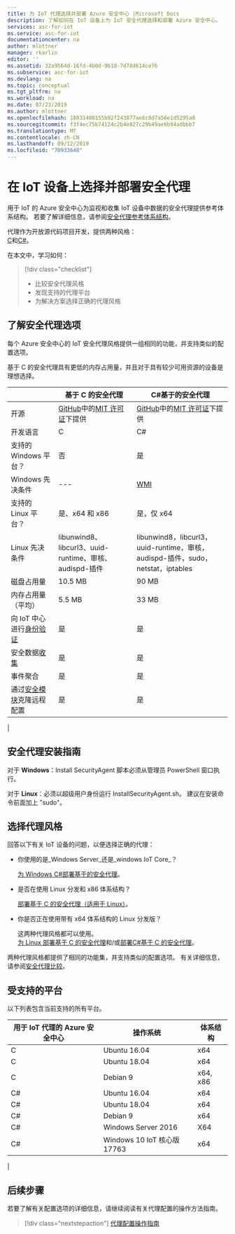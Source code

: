 ```yaml
---
title: 为 IoT 代理选择并部署 Azure 安全中心 |Microsoft Docs
description: 了解如何在 IoT 设备上为 IoT 安全代理选择和部署 Azure 安全中心。
services: asc-for-iot
ms.service: asc-for-iot
documentationcenter: na
author: mlottner
manager: rkarlin
editor: ''
ms.assetid: 32a9564d-16fd-4b0d-9618-7d78d614ce76
ms.subservice: asc-for-iot
ms.devlang: na
ms.topic: conceptual
ms.tgt_pltfrm: na
ms.workload: na
ms.date: 07/23/2019
ms.author: mlottner
ms.openlocfilehash: 18031400155b92f243877ae8c8d7a56e1d5295a0
ms.sourcegitcommit: f3f4ec75b74124c2b4e827c29b49ae6b94adbbb7
ms.translationtype: MT
ms.contentlocale: zh-CN
ms.lasthandoff: 09/12/2019
ms.locfileid: "70933648"
---
```

# <a name="select-and-deploy-a-security-agent-on-your-iot-device"></a>在 IoT 设备上选择并部署安全代理

用于 IoT 的 Azure 安全中心为监视和收集 IoT 设备中数据的安全代理提供参考体系结构。
若要了解详细信息，请参阅[安全代理参考体系结构](security-agent-architecture.md)。

代理作为开放源代码项目开发，提供两种风格： <br> [C](https://aka.ms/iot-security-github-c)和[C#](https://aka.ms/iot-security-github-cs)。

在本文中，学习如何： 
> [!div class="checklist"]
> * 比较安全代理风格
> * 发现支持的代理平台
> * 为解决方案选择正确的代理风格

## <a name="understand-security-agent-options"></a>了解安全代理选项

每个 Azure 安全中心的 IoT 安全代理风格提供一组相同的功能，并支持类似的配置选项。 

基于 C 的安全代理具有更低的内存占用量，并且对于具有较少可用资源的设备是理想选择。 

|     | 基于 C 的安全代理 | C#基于的安全代理 |
| --- | ----------- | --------- |
| 开源 | [GitHub](https://aka.ms/iot-security-github-cs)中的[MIT 许可证](https://en.wikipedia.org/wiki/MIT_License)下提供 | [GitHub](https://aka.ms/iot-security-github-c)中的[MIT 许可证](https://en.wikipedia.org/wiki/MIT_License)下提供 |
| 开发语言    | C | C# |
| 支持的 Windows 平台？ | 否 | 是 |
| Windows 先决条件 | --- | [WMI](https://docs.microsoft.com/windows/desktop/wmisdk/) |
| 支持的 Linux 平台？ | 是、x64 和 x86 | 是，仅 x64 |
| Linux 先决条件 | libunwind8、libcurl3、uuid-runtime、审核、audispd-插件 | libunwind8，libcurl3，uuid-runtime，审核，audispd-插件，sudo，netstat，iptables |
| 磁盘占用量 | 10.5 MB | 90 MB |
| 内存占用量（平均） | 5.5 MB | 33 MB |
| 向 IoT 中心进行[身份验证](concept-security-agent-authentication-methods.md) | 是 | 是 |
| 安全数据[收集](how-to-agent-configuration.md#supported-security-events) | 是 | 是 |
| 事件聚合 | 是 | 是 |
| 通过[安全模块](concept-security-module.md)克隆远程配置 | 是 | 是 |
|

## <a name="security-agent-installation-guidelines"></a>安全代理安装指南

对于 **Windows**：Install SecurityAgent 脚本必须从管理员 PowerShell 窗口执行。 

对于 **Linux**：必须以超级用户身份运行 InstallSecurityAgent.sh。 建议在安装命令前面加上 "sudo"。


## <a name="choose-an-agent-flavor"></a>选择代理风格 

回答以下有关 IoT 设备的问题，以便选择正确的代理：

- 你使用的是_Windows Server_还是_windows IoT Core_？ 

    [为 Windows C#部署基于的安全代理](how-to-deploy-windows-cs.md)。

- 是否在使用 Linux 分发和 x86 体系结构？ 

    [部署基于 C 的安全代理（适用于 Linux）](how-to-deploy-linux-c.md)。

- 你是否正在使用带有 x64 体系结构的 Linux 分发版？

    这两种代理风格都可以使用。 <br>
    [为 Linux 部署基于 C 的安全代理](how-to-deploy-linux-c.md)和/或[部署C#基于 C 的安全代理](how-to-deploy-linux-cs.md)。

两种代理风格都提供了相同的功能集，并支持类似的配置选项。
有关详细信息，请参阅[安全代理比较](how-to-deploy-agent.md#understand-security-agent-options)。

## <a name="supported-platforms"></a>受支持的平台

以下列表包含当前支持的所有平台。

|用于 IoT 代理的 Azure 安全中心 |操作系统 |体系结构 |
|--------------|------------|--------------|
|C|Ubuntu 16.04 |   x64|
|C|Ubuntu 18.04 |   x64|
|C|Debian 9 |   x64, x86|
|C#|Ubuntu 16.04    |x64|
|C#|Ubuntu 18.04    |x64|
|C#|Debian 9    |x64|
|C#|Windows Server 2016|    X64|
|C#|Windows 10 IoT 核心版 17763    |x64|
|

## <a name="next-steps"></a>后续步骤

若要了解有关配置选项的详细信息，请继续阅读有关代理配置的操作方法指南。 
> [!div class="nextstepaction"]
> [代理配置操作指南](./how-to-agent-configuration.md)
